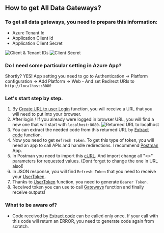 ## How to get All Data Gateways?
### To get all data gateways, you need to prepare this information:
- Azure Tenant Id
- Application Client Id
- Application Client Secret

![Client & Tenant IDs](https://github.com/tirnovar/Power_BI_REST_API_PQ/blob/main/src/img/Client%20%26%20Tenant%20IDs.png)
![Client Secret](https://github.com/tirnovar/m-custom-functions/blob/main/src/img/Power%20BI%20REST%20API/src/img/Client%20Secret.png)

### Do I need some particular setting in Azure App?
Shortly? YES! App setting you need to go to Authentication -> Platform configuration -> Add Platform -> Web - And set Redirect URIs to <code>http://localhost:8080</code>

### Let's start step by step.
1) By [Create URL to user Login](https://github.com/tirnovar/m-custom-functions/blob/main/src/img/Power%20BI%20REST%20API/Gateways/Build%20Initial%20Call%20URL/get-InitialCallURLToUserToken.pq) function, you will receive a URL that you will need to put into your browser.
2) After login / If you already were logged in browser URL, you will find a new one that will start with <code>localhost:8080</code>.
![Returned URL to localhost](https://github.com/tirnovar/m-custom-functions/blob/main/src/img/Power%20BI%20REST%20API/src/img/Returned%20URL%20to%20localhost.png)
3) You can extract the needed code from this returned URL by [Extract code](https://github.com/tirnovar/m-custom-functions/blob/main/src/img/Power%20BI%20REST%20API/Gateways/Extract%20Code%20From%20URL/get-CodeFromURL.pq) function.
4) Now you need to get <code>Refresh Token</code>. To get this type of token, you will need an app to call APIs and handle redirections. I recommend [Postman](https://www.postman.com/) App.
5) In Postman you need to import this [cURL](https://github.com/tirnovar/m-custom-functions/blob/main/src/img/Power%20BI%20REST%20API/Gateways/cURL%20To%20Exchange%20Code%20To%20Refresh%20Token/cURL_POST_MSFT_LOGIN). And import change all "<>" parameters for requested values. (Dont forget to change the one in URL also!)
6) In JSON response, you will find <code>Refresh Token</code> that you need to receive your [UserToken](https://github.com/tirnovar/m-custom-functions/blob/main/src/img/Power%20BI%20REST%20API/Gateways/Get%20User%20Token/get-UserToken.pq).
7) Thanks to [UserToken](https://github.com/tirnovar/m-custom-functions/blob/main/src/img/Power%20BI%20REST%20API/Gateways/Get%20User%20Token/get-UserToken.pq) function, you need to generate <code>Bearer Token</code>.
8) Received token you can use to call [Gateways](https://github.com/tirnovar/m-custom-functions/blob/main/src/img/Power%20BI%20REST%20API/Gateways/Get%20Gateways/get-Gateways.pq) function and finally receive outputs!
  
### What to be aware of?
- Code received by [Extract code](https://github.com/tirnovar/m-custom-functions/blob/main/src/img/Power%20BI%20REST%20API/Gateways/Extract%20Code%20From%20URL/get-CodeFromURL.pq) can be called only once. If your call with this code will return an ERROR, you need to generate code again from scratch.
